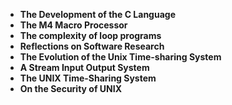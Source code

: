 <ul>
 <li><b><a target="_blank" href="https://github.com/manjunath5496/Edgar-F-Codd-Papers/blob/master/cod(1).pdf" style="text-decoration:none;">The Development of the C Language</a></b></li>
  
<li><b><a target="_blank" href="https://github.com/manjunath5496/Edgar-F-Codd-Papers/blob/master/cod(2).pdf" style="text-decoration:none;">The M4 Macro Processor</a></b></li>  
  
<li><b><a target="_blank" href="https://github.com/manjunath5496/Edgar-F-Codd-Papers/blob/master/cod(3).pdf" style="text-decoration:none;">The complexity of loop programs</a></b></li>
                               
 <li><b><a target="_blank" href="https://github.com/manjunath5496/Edgar-F-Codd-Papers/blob/master/cod(4).pdf" style="text-decoration:none;">Reflections on Software Research</a></b></li>                              
<li><b><a target="_blank" href="https://github.com/manjunath5496/Edgar-F-Codd-Papers/blob/master/cod(5).pdf" style="text-decoration:none;"> The Evolution of the Unix Time-sharing System </a></b></li>
 <li><b><a target="_blank" href="https://github.com/manjunath5496/Edgar-F-Codd-Papers/blob/master/cod(6).pdf" style="text-decoration:none;">A Stream Input Output System </a></b></li>
                <li><b><a target="_blank" href="https://github.com/manjunath5496/Edgar-F-Codd-Papers/blob/master/cod(7).pdf" style="text-decoration:none;">The UNIX Time-Sharing System  </a></b></li>                                
          <li><b><a target="_blank" href="https://github.com/manjunath5496/Edgar-F-Codd-Papers/blob/master/cod(8).pdf" style="text-decoration:none;">On the Security of UNIX  </a></b></li>           

</ul>
